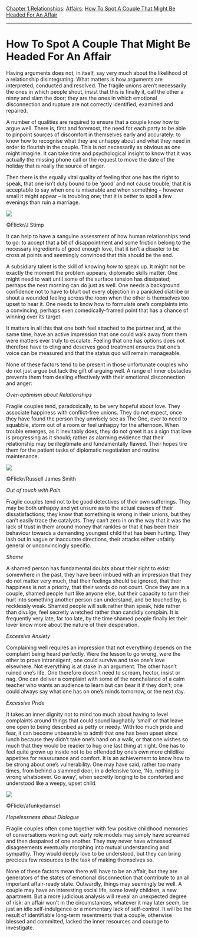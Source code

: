 [Chapter 1.Relationships](https://www.theschooloflife.com/thebookoflife/category/relationships/): [Affairs](https://www.theschooloflife.com/thebookoflife/category/relationships/affairs/): [How To Spot A Couple That Might Be Headed For An Affair](https://www.theschooloflife.com/thebookoflife/how-to-spot-a-couple-that-might-be-headed-for-an-affair/)

* * *

# How To Spot A Couple That Might Be Headed For An Affair

Having arguments does not, in itself, say very much about the likelihood of a relationship disintegrating. What matters is how arguments are interpreted, conducted and resolved. The fragile unions aren’t necessarily the ones in which people shout, insist that this is finally it, call the other a ninny and slam the door; they are the ones in which emotional disconnection and rupture are not correctly identified, examined and repaired.

A number of qualities are required to ensure that a couple know how to argue well. There is, first and foremost, the need for each party to be able to pinpoint sources of discomfort in themselves early and accurately: to know how to recognise what they are unhappy about and what they need in order to flourish in the couple. This is not necessarily as obvious as one might imagine. It can take time and psychological insight to know that it was actually the missing phone call or the request to move the date of the holiday that is really the source of anger.

Then there is the equally vital quality of feeling that one has the right to speak, that one isn’t duty bound to be ‘good’ and not cause trouble, that it is acceptable to say when one is miserable and when something – however small it might appear – is troubling one; that it is better to spoil a few evenings than ruin a marriage.

 ![](https://www.theschooloflife.com/thebookoflife/wp-content/uploads/2018/08/36261256106_d328c01bf6_z.jpg)

©Flickr/J Stimp

It can help to have a sanguine assessment of how human relationships tend to go: to accept that a bit of disappointment and some friction belong to the necessary ingredients of good enough love, that it isn’t a disaster to be cross at points and seemingly convinced that this should be the end.

A subsidiary talent is the skill of knowing _how_ to speak up. It might not be exactly the moment the problem appears; diplomatic skills matter. One might need to wait until some of the surface tension has dissipated; perhaps the next morning can do just as well. One needs a background confidence not to have to blurt out every objection in a panicked diatribe or shout a wounded feeling across the room when the other is themselves too upset to hear it. One needs to know how to formulate one’s complaints into a convincing, perhaps even comedically-framed point that has a chance of winning over its target.

It matters in all this that one both feel attached to the partner and, at the same time, have an active impression that one could walk away from them were matters ever truly to escalate. Feeling that one has options does not therefore have to cling and deserves good treatment ensures that one’s voice can be measured and that the status quo will remain manageable.

None of these factors tend to be present in those unfortunate couples who do not just argue but lack the gift of arguing well. A range of inner obstacles prevents them from dealing effectively with their emotional disconnection and anger:

_Over-optimism about Relationships_

Fragile couples tend, paradoxically, to be very hopeful about love. They associate happiness with conflict-free unions. They do not expect, once they have found the person they unwisely see as The One, ever to need to squabble, storm out of a room or feel unhappy for the afternoon. When trouble emerges, as it inevitably does, they do not greet it as a sign that love is progressing as it should; rather as alarming evidence that their relationship may be illegitimate and fundamentally flawed. Their hopes tire them for the patient tasks of diplomatic negotiation and routine maintenance.

 ![](https://www.theschooloflife.com/thebookoflife/wp-content/uploads/2018/08/4239868021_82e895da99_z.jpg)

©Flickr/Russell James Smith

_Out of touch with Pain_

Fragile couples tend not to be good detectives of their own sufferings. They may be both unhappy and yet unsure as to the actual causes of their dissatisfactions; they know that something is wrong in their unions, but they can’t easily trace the catalysts. They can’t zero in on the way that it was the lack of trust in them around money that rankles or that it has been their behaviour towards a demanding youngest child that has been hurting. They lash out in vague or inaccurate directions, their attacks either unfairly general or unconvincingly specific.

_Shame_

A shamed person has fundamental doubts about their right to exist: somewhere in the past, they have been imbued with an impression that they do not matter very much, that their feelings should be ignored, that their happiness is not a priority, that their words do not count. Once they are in a couple, shamed people hurt like anyone else, but their capacity to turn their hurt into something another person can understand, and be touched by, is recklessly weak. Shamed people will sulk rather than speak, hide rather than divulge, feel secretly wretched rather than candidly complain. It is frequently very late, far too late, by the time shamed people finally let their lover know more about the nature of their desperation.

_Excessive Anxiety_

Complaining well requires an impression that not everything depends on the complaint being heard perfectly. Were the lesson to go wrong, were the other to prove intransigent, one could survive and take one’s love elsewhere. Not everything is at stake in an argument. The other hasn’t ruined one’s life. One therefore doesn’t need to scream, hector, insist or nag. One can deliver a complaint with some of the nonchalance of a calm teacher who wants an audience to learn but can bear it if they don’t; one could always say what one has on one’s minds tomorrow, or the next day.

_Excessive Pride_

It takes an inner dignity not to mind too much about having to level complaints around things that could sound laughably ‘small’ or that leave one open to being described as petty or needy. With too much pride and fear, it can become unbearable to admit that one has been upset since lunch because they didn’t take one’s hand on a walk, or that one wishes so much that they would be readier to hug one last thing at night. One has to feel quite grown up inside not to be offended by one’s own more childlike appetites for reassurance and comfort. It is an achievement to know how to be strong about one’s vulnerability. One may have said, rather too many times, from behind a slammed door, in a defensive tone, ‘No, nothing is wrong whatsoever. Go away’, when secretly longing to be comforted and understood like a weepy, upset child.

 ![](https://www.theschooloflife.com/thebookoflife/wp-content/uploads/2018/08/5628741080_f93537c4f3_z.jpg)

©Flickr/afunkydamsel

_Hopelessness about Dialogue_

Fragile couples often come together with few positive childhood memories of conversations working out: early role models may simply have screamed and then despaired of one another. They may never have witnessed disagreements eventually morphing into mutual understanding and sympathy. They would deeply love to be understood, but they can bring precious few resources to the task of making themselves so.

None of these factors mean there will have to be an affair, but they are generators of the states of emotional disconnection that contribute to an all important affair-ready state. Outwardly, things may seemingly be well. A couple may have an interesting social life, some lovely children, a new apartment. But a more judicious analysis will reveal an unexpected degree of risk: an affair won’t in the circumstances, whatever it may later seem, be just an idle self-indulgence or a momentary lack of self-control. It will be the result of identifiable long-term resentments that a couple, otherwise blessed and committed, lacked the inner resources and courage to investigate.
